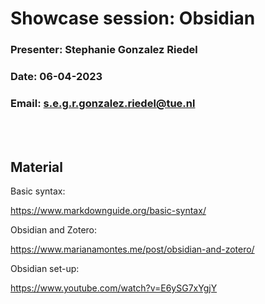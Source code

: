 # Showcase session: Obsidian
### Presenter: Stephanie Gonzalez Riedel
### Date: 06-04-2023
### Email: s.e.g.r.gonzalez.riedel@tue.nl

<br>
</br>

## Material
Basic syntax:

https://www.markdownguide.org/basic-syntax/

Obsidian and Zotero:

https://www.marianamontes.me/post/obsidian-and-zotero/

Obsidian set-up:

https://www.youtube.com/watch?v=E6ySG7xYgjY
